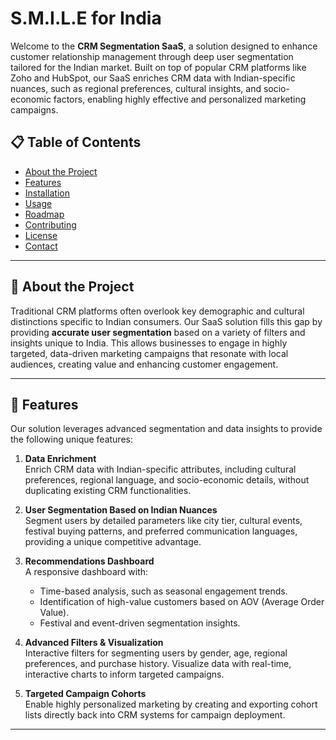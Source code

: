 # S.M.I.L.E for India

Welcome to the **CRM Segmentation SaaS**, a solution designed to enhance customer relationship management through deep user segmentation tailored for the Indian market. Built on top of popular CRM platforms like Zoho and HubSpot, our SaaS enriches CRM data with Indian-specific nuances, such as regional preferences, cultural insights, and socio-economic factors, enabling highly effective and personalized marketing campaigns.

## 📋 Table of Contents
- [About the Project](#about-the-project)
- [Features](#features)
- [Installation](#installation)
- [Usage](#usage)
- [Roadmap](#roadmap)
- [Contributing](#contributing)
- [License](#license)
- [Contact](#contact)

---

## 🌟 About the Project
Traditional CRM platforms often overlook key demographic and cultural distinctions specific to Indian consumers. Our SaaS solution fills this gap by providing **accurate user segmentation** based on a variety of filters and insights unique to India. This allows businesses to engage in highly targeted, data-driven marketing campaigns that resonate with local audiences, creating value and enhancing customer engagement.

---

## 🚀 Features
Our solution leverages advanced segmentation and data insights to provide the following unique features:

1. **Data Enrichment**  
   Enrich CRM data with Indian-specific attributes, including cultural preferences, regional language, and socio-economic details, without duplicating existing CRM functionalities.

2. **User Segmentation Based on Indian Nuances**  
   Segment users by detailed parameters like city tier, cultural events, festival buying patterns, and preferred communication languages, providing a unique competitive advantage.

3. **Recommendations Dashboard**  
   A responsive dashboard with:
   - Time-based analysis, such as seasonal engagement trends.
   - Identification of high-value customers based on AOV (Average Order Value).
   - Festival and event-driven segmentation insights.

4. **Advanced Filters & Visualization**  
   Interactive filters for segmenting users by gender, age, regional preferences, and purchase history. Visualize data with real-time, interactive charts to inform targeted campaigns.

5. **Targeted Campaign Cohorts**  
   Enable highly personalized marketing by creating and exporting cohort lists directly back into CRM systems for campaign deployment.

---
